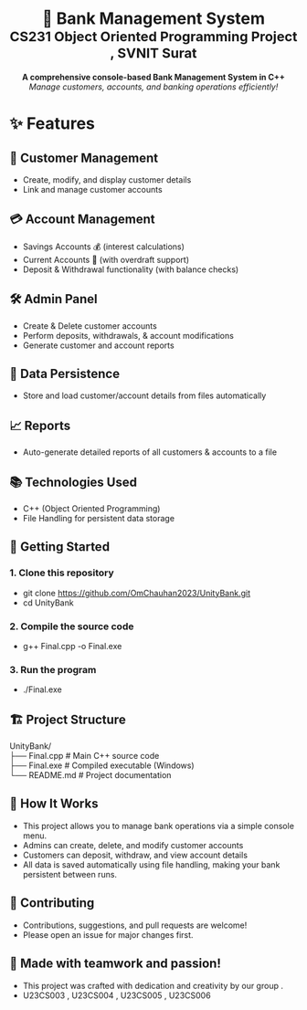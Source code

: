 <h1 align="center"> 🏦 Bank Management System<br> <sub>CS231 Object Oriented Programming Project , SVNIT Surat </sub> </h1> <p align="center"> <b>A comprehensive console-based Bank Management System in C++</b><br> <i>Manage customers, accounts, and banking operations efficiently!</i> </p>

# ✨ Features
## 🎫 Customer Management
- Create, modify, and display customer details
- Link and manage customer accounts

## 💳 Account Management
- Savings Accounts 💰 (interest calculations)
- Current Accounts 💼 (with overdraft support)
- Deposit & Withdrawal functionality (with balance checks)

## 🛠️ Admin Panel
- Create & Delete customer accounts
- Perform deposits, withdrawals, & account modifications
- Generate customer and account reports

## 💾 Data Persistence
- Store and load customer/account details from files automatically

## 📈 Reports
- Auto-generate detailed reports of all customers & accounts to a file

## 📚 Technologies Used
- C++ (Object Oriented Programming)
- File Handling for persistent data storage

## 🚀 Getting Started
### 1. Clone this repository
- git clone https://github.com/OmChauhan2023/UnityBank.git <br>
- cd UnityBank

### 2. Compile the source code
- g++ Final.cpp -o Final.exe

### 3. Run the program
- ./Final.exe

## 🏗️ Project Structure
UnityBank/ <br>
├── Final.cpp     # Main C++ source code <br>
├── Final.exe     # Compiled executable (Windows) <br>
└── README.md     # Project documentation

## 📑 How It Works
- This project allows you to manage bank operations via a simple console menu.
- Admins can create, delete, and modify customer accounts
- Customers can deposit, withdraw, and view account details
- All data is saved automatically using file handling, making your bank persistent between runs.

## 🤝 Contributing
- Contributions, suggestions, and pull requests are welcome! <br>
- Please open an issue for major changes first.

## 🎉 Made with teamwork and passion!
- This project was crafted with dedication and creativity by our group .
- U23CS003 , U23CS004 , U23CS005 , U23CS006 
